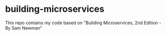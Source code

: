 # building-microservices
This repo contains my code based on "Building Microservices, 2nd Edition - By Sam Newman"
